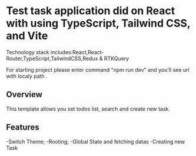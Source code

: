 # Test task application did on React with using TypeScript, Tailwind CSS, and Vite

Technology stack includes:React,React-Router,TypeScript,TailwindCSS,Redux & RTKQuery

For starting project please enter command "npm run dev" and you'll see url with localy path .

## Overview

This template allows you set todos list, search and create new task.

## Features

-Switch Theme;
-Rooting;
-Global State and fetching datas
-Creating new Task
